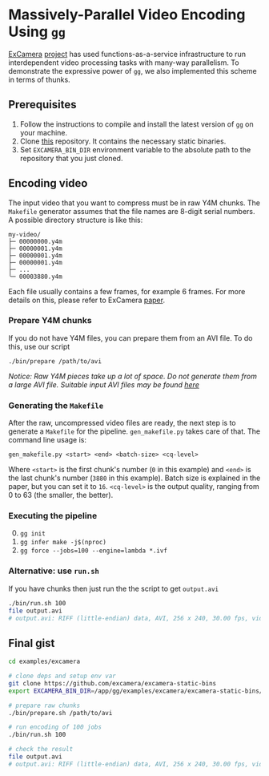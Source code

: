# Massively-Parallel Video Encoding Using `gg`

[ExCamera](https://www.usenix.org/conference/nsdi17/technical-sessions/presentation/fouladi)
[project](http://github.com/excamera) has used functions-as-a-service
infrastructure to run interdependent video processing tasks with many-way
parallelism. To demonstrate the expressive power of `gg`, we also implemented
this scheme in terms of thunks.

## Prerequisites

1. Follow the instructions to compile and install the latest version of `gg` on
your machine.
2. Clone [this](https://github.com/excamera/excamera-static-bins) repository. It
contains the necessary static binaries.
3. Set `EXCAMERA_BIN_DIR` environment variable to the absolute path to the
repository that you just cloned.

## Encoding video

The input video that you want to compress must be in raw Y4M chunks. The
`Makefile` generator assumes that the file names are 8-digit serial numbers. A
possible directory structure is like this:

```
my-video/
├─ 00000000.y4m
├─ 00000001.y4m
├─ 00000001.y4m
├─ 00000001.y4m
├─ ...
╰─ 00003880.y4m
```

Each file usually contains a few frames, for example 6 frames. For more details
on this, please refer to ExCamera [paper](https://www.usenix.org/conference/nsdi17/technical-sessions/presentation/fouladi).

### Prepare Y4M chunks

If you do not have Y4M files, you can prepare them from an AVI file. To do this, use our script

```
./bin/prepare /path/to/avi
```

*Notice: Raw Y4M pieces take up a lot of space. Do not generate them from a large AVI file. Suitable input AVI files may be found [here](http://www.engr.colostate.edu/me/facil/dynamics/avis.htm)*

### Generating the `Makefile`

After the raw, uncompressed video files are ready, the next step is to generate
a `Makefile` for the pipeline. `gen_makefile.py` takes care of that. The command
line usage is:

```
gen_makefile.py <start> <end> <batch-size> <cq-level>
```

Where `<start>` is the first chunk's number (`0` in this example) and `<end>` is
the last chunk's number (`3880` in this example). Batch size is explained in the
paper, but you can set it to `16`. `<cq-level>` is the output quality, ranging
from 0 to 63 (the smaller, the better).

### Executing the pipeline

0. `gg init`
1. `gg infer make -j$(nproc)`
2. `gg force --jobs=100 --engine=lambda *.ivf`

### Alternative: use `run.sh`

If you have chunks then just run the the script to get `output.avi`

```sh
./bin/run.sh 100
file output.avi
# output.avi: RIFF (little-endian) data, AVI, 256 x 240, 30.00 fps, video:
```

## Final gist

```sh
cd examples/excamera

# clone deps and setup env var
git clone https://github.com/excamera/excamera-static-bins
export EXCAMERA_BIN_DIR=/app/gg/examples/excamera/excamera-static-bins/

# prepare raw chunks
./bin/prepare.sh /path/to/avi

# run encoding of 100 jobs
./bin/run.sh 100

# check the result
file output.avi
# output.avi: RIFF (little-endian) data, AVI, 256 x 240, 30.00 fps, video:
```
